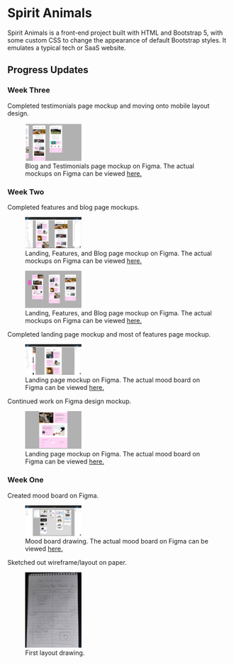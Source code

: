 # Spirit Animals

Spirit Animals is a front-end project built with HTML and Bootstrap 5, with some custom CSS to change the appearance of default Bootstrap styles. It emulates a typical tech or SaaS website.

## Progress Updates

### Week Three

Completed testimonials page mockup and moving onto mobile layout design.

<figure>
    <img src='https://github.com/dylanhamada/spiritanimals/blob/main/assets/images/design/mockup-3.jpg' width='30%' height='30%' alt='Mockup' />
    <figcaption>Blog and Testimonials page mockup on Figma. The actual mockups on Figma can be viewed <a href='https://www.figma.com/file/iSq3bR9djOohTMxuCyd71Y/Spirit-Animals?node-id=9%3A6'>here.</a></figcaption>
</figure>

### Week Two

Completed features and blog page mockups.

<figure>
    <img src='https://github.com/dylanhamada/spiritanimals/blob/main/assets/images/design/mockup-2.jpg' width='30%' height='30%' alt='Mockup' />
    <figcaption>Landing, Features, and Blog page mockup on Figma. The actual mockups on Figma can be viewed <a href='https://www.figma.com/file/iSq3bR9djOohTMxuCyd71Y/Spirit-Animals?node-id=9%3A6'>here.</a></figcaption>
</figure>

<figure>
    <img src='https://github.com/dylanhamada/spiritanimals/blob/main/assets/images/design/mockup-1.jpg' width='30%' height='30%' alt='Mockup' />
    <figcaption>Landing, Features, and Blog page mockup on Figma. The actual mockups on Figma can be viewed <a href='https://www.figma.com/file/iSq3bR9djOohTMxuCyd71Y/Spirit-Animals?node-id=9%3A6'>here.</a></figcaption>
</figure>

Completed landing page mockup and most of features page mockup.

<figure>
    <img src='https://github.com/dylanhamada/spiritanimals/blob/main/assets/images/design/features-1.jpg' width='30%' height='30%' alt='Features Page Mockup' />
    <figcaption>Landing page mockup on Figma. The actual mood board on Figma can be viewed <a href='https://www.figma.com/file/iSq3bR9djOohTMxuCyd71Y/Spirit-Animals?node-id=9%3A6'>here.</a></figcaption>
</figure>

Continued work on Figma design mockup.

<figure>
    <img src='https://github.com/dylanhamada/spiritanimals/blob/main/assets/images/design/landing-3.jpg' width='30%' height='30%' alt='Landing Page Mockup' />
    <figcaption>Landing page mockup on Figma. The actual mood board on Figma can be viewed <a href='https://www.figma.com/file/iSq3bR9djOohTMxuCyd71Y/Spirit-Animals?node-id=9%3A6'>here.</a></figcaption>
</figure>

### Week One

Created mood board on Figma.

<figure>
    <img src='https://github.com/dylanhamada/spiritanimals/blob/main/assets/images/design/mood-board-1.jpg' width='30%' height='30%' alt='Mood board' />
    <figcaption>Mood board drawing. The actual mood board on Figma can be viewed <a href='https://www.figma.com/file/iSq3bR9djOohTMxuCyd71Y/Spirit-Animals?node-id=9%3A6'>here.</a></figcaption>
</figure>

Sketched out wireframe/layout on paper.

<figure>
    <img src='https://github.com/dylanhamada/spiritanimals/blob/main/assets/images/design/layout-1.jpg' width='30%' height='30%' alt='Layout drawing 1' />
    <figcaption>First layout drawing.
</figure>